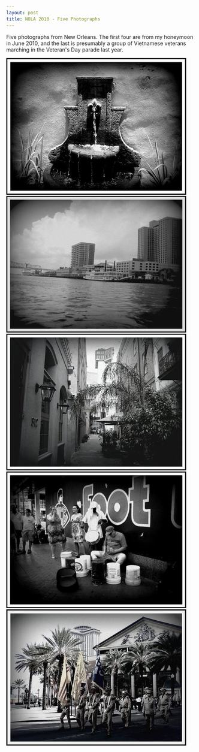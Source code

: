 ```yaml
---
layout: post
title: NOLA 2010 - Five Photographs
---
```

Five photographs from New Orleans.  The first four are from my honeymoon in June 2010, and the last is presumably a group of Vietnamese veterans marching in the Veteran's Day parade last year.  

<a href="/images/nola/nola_1.jpg"><img src='/images/nola/thumbs/nola_1.jpg' alt='NOLA 1 - June 2010' /></a>
<a href="/images/nola/nola_2.jpg"><img src='/images/nola/thumbs/nola_2.jpg' alt='NOLA 2 - June 2010' /></a>
<a href="/images/nola/nola_3.jpg"><img src='/images/nola/thumbs/nola_3.jpg' alt='NOLA 3 - June 2010' /></a>
<a href="/images/nola/nola_4.jpg"><img src='/images/nola/thumbs/nola_4.jpg' alt='NOLA 4 - June 2010' /></a>
<a href="/images/nola/nola_5.jpg"><img src='/images/nola/thumbs/nola_5.jpg' alt='NOLA 5 - November 2010' /></a>

